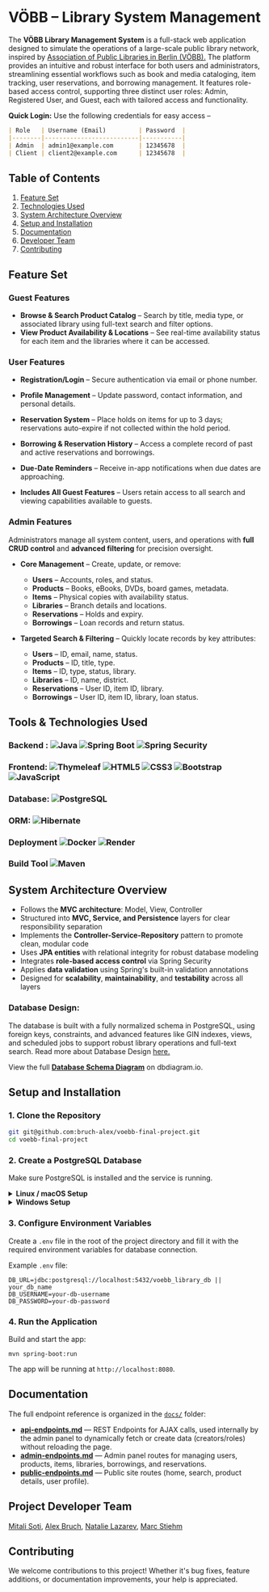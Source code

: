 # VÖBB – Library System Management

The **VÖBB Library Management System** is a full-stack web application designed to simulate the operations of a
large-scale public library network, inspired
by [Association of Public Libraries in Berlin (VÖBB).](https://www.voebb.de/aDISWeb/app?service=direct/0/Home/$DirectLink&sp=SPROD00)
The platform provides an intuitive and robust interface for both users and administrators, streamlining essential
workflows such as book and media cataloging, item tracking, user reservations, and borrowing management. It features
role-based access control, supporting three distinct user roles: Admin, Registered User, and Guest, each with tailored
access and functionality.

**Quick Login:** Use the following credentials for easy access –

```markdown 
| Role   | Username (Email)         | Password  |
|--------|--------------------------|-----------|
| Admin  | admin1@example.com       | 12345678  |
| Client | client2@example.com      | 12345678  |
```

## Table of Contents

1. [Feature Set](#feature-set)
2. [Technologies Used](#tools-&-technologies-used)
3. [System Architecture Overview](#system-architecture-overview)
4. [Setup and Installation](#setup-and-installation)
5. [Documentation](#documentation)
6. [Developer Team](#project-developer-team)
7. [Contributing](#contributing)

## Feature Set

### Guest Features

- **Browse & Search Product Catalog** – Search by title, media type, or associated library using full-text search and filter options.
- **View Product Availability & Locations** – See real-time availability status for each item and the libraries where it can be accessed.

### User Features

- **Registration/Login** – Secure authentication via email or phone number.

- **Profile Management** – Update password, contact information, and personal details.

- **Reservation System** – Place holds on items for up to 3 days; reservations auto-expire if not collected within the hold period.

- **Borrowing & Reservation History** – Access a complete record of past and active reservations and borrowings.

- **Due-Date Reminders** – Receive in-app notifications when due dates are approaching.

- **Includes All Guest Features** – Users retain access to all search and viewing capabilities available to guests.

### **Admin Features**
Administrators manage all system content, users, and operations with **full CRUD control** and **advanced filtering** for precision oversight.

- **Core Management** – Create, update, or remove:
    - **Users** – Accounts, roles, and status.
    - **Products** – Books, eBooks, DVDs, board games, metadata.
    - **Items** – Physical copies with availability status.
    - **Libraries** – Branch details and locations.
    - **Reservations** – Holds and expiry.
    - **Borrowings** – Loan records and return status.

- **Targeted Search & Filtering** – Quickly locate records by key attributes:
    - **Users** – ID, email, name, status.
    - **Products** – ID, title, type.
    - **Items** – ID, type, status, library.
    - **Libraries** – ID, name, district.
    - **Reservations** – User ID, item ID, library.
    - **Borrowings** – User ID, item ID, library, loan status.


## Tools & Technologies Used

### Backend : ![Java](https://img.shields.io/badge/Java-ED8B00?logo=java&logoColor=white) ![Spring Boot](https://img.shields.io/badge/Spring%20Boot-6DB33F?logo=springboot&logoColor=white) ![Spring Security](https://img.shields.io/badge/Spring%20Security-6DB33F?logo=springsecurity&logoColor=white)

### Frontend: ![Thymeleaf](https://img.shields.io/badge/Thymeleaf-005F0F?logo=thymeleaf&logoColor=white) ![HTML5](https://img.shields.io/badge/HTML5-E34F26?logo=html5&logoColor=white) ![CSS3](https://img.shields.io/badge/CSS3-1572B6?logo=css3&logoColor=white) ![Bootstrap](https://img.shields.io/badge/Bootstrap-7952B3?logo=bootstrap&logoColor=white) ![JavaScript](https://img.shields.io/badge/JavaScript-F7DF1E?logo=javascript&logoColor=black)

### Database: ![PostgreSQL](https://img.shields.io/badge/PostgreSQL-4169E1?logo=postgresql&logoColor=white)

### ORM: ![Hibernate](https://img.shields.io/badge/Hibernate-59666C?logo=hibernate&logoColor=white)

### Deployment ![Docker](https://img.shields.io/badge/Docker-2496ED?logo=docker&logoColor=white) ![Render](https://img.shields.io/badge/Render-000000?logo=render&logoColor=white)

### Build Tool ![Maven](https://img.shields.io/badge/Maven-C71A36?logo=apachemaven&logoColor=white)

## System Architecture Overview

- Follows the **MVC architecture**: Model, View, Controller
- Structured into **MVC, Service, and Persistence** layers for clear responsibility separation
- Implements the **Controller-Service-Repository** pattern to promote clean, modular code
- Uses **JPA entities** with relational integrity for robust database modeling
- Integrates **role-based access control** via Spring Security
- Applies **data validation** using Spring's built-in validation annotations
- Designed for **scalability**, **maintainability**, and **testability** across all layers

### Database Design:

The database is built with a fully normalized schema in PostgreSQL, using foreign keys, constraints, and advanced
features like GIN indexes, views, and scheduled jobs to support robust library operations and full-text search.
Read more about Database Design [here.](https://github.com/nat-laz/voebb_library_management_system)

View the full [**Database Schema Diagram**](https://dbdiagram.io/d/VOEEB-FINAL-PROJECT-68135f451ca52373f517834b) on dbdiagram.io.


## Setup and Installation

### 1. Clone the Repository

```bash
git git@github.com:bruch-alex/voebb-final-project.git
cd voebb-final-project
```

### 2. Create a PostgreSQL Database 

Make sure PostgreSQL is installed and the service is running.

<details>
<summary><strong>Linux / macOS Setup</strong></summary>

1. **Connect to PostgreSQL**  

```bash
psql -U postgres
```

2. **Create the database**

```sql
   CREATE DATABASE voebb_library_db;
   ```

3. **(Optional) Create a dedicated user**

```sql
   CREATE USER voebb_user WITH PASSWORD 'your_password';
   GRANT ALL PRIVILEGES ON DATABASE voebb_library_db TO voebb_user;
   ```

</details>

<details>
<summary><strong>Windows Setup</strong></summary>

1. **Connect to PostgreSQL**  

```bash
psql -U postgres -h localhost -p 5432
```

2. **Create the database**

```sql
   CREATE DATABASE voebb_library_db;
   ```

3. **(Optional) Create a dedicated user**

```sql
   CREATE USER voebb_user WITH PASSWORD 'your_password';
   GRANT ALL PRIVILEGES ON DATABASE voebb_library_db TO voebb_user;
   ```

</details>

### 3. Configure Environment Variables

Create a `.env` file in the root of the project directory and fill it with the required environment variables for
database connection.

Example `.env` file:

```env
DB_URL=jdbc:postgresql://localhost:5432/voebb_library_db || your_db_name
DB_USERNAME=your-db-username
DB_PASSWORD=your-db-password
```

### 4. Run the Application

Build and start the app:

```cli
mvn spring-boot:run
```

The app will be running at `http://localhost:8080`.



## Documentation

The full endpoint reference is organized in the [`docs/`](./docs) folder:

- **[api-endpoints.md](src/main/resources/docs/api-endpoints.md)** — REST Endpoints for AJAX calls, used internally by the admin panel to dynamically fetch or create data (creators/roles) without reloading the page.
- **[admin-endpoints.md](.src/main/resources/docs/admin-endpoints.md)** — Admin panel routes for managing users, products, items, libraries, borrowings, and reservations.
- **[public-endpoints.md](src/main/resources//docs/public-endpoints.md)** — Public site routes (home, search, product details, user profile).


## Project Developer Team

[Mitali Soti](https://github.com/mitalisoti), [Alex Bruch](https://github.com/bruch-alex), [Natalie Lazarev](https://github.com/nat-laz), [Marc Stiehm](https://github.com/Rikupp17)

## Contributing

We welcome contributions to this project! Whether it's bug fixes, feature additions, or documentation improvements, your
help is appreciated.
